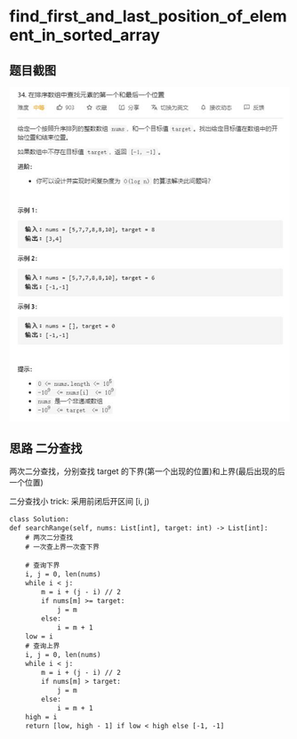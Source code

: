 # find_first_and_last_position_of_element_in_sorted_array

## 题目截图
 ![](find_first_and_last_position_of_element_in_sorted_array.jpg)

## 思路 二分查找

两次二分查找，分别查找 target 的下界(第一个出现的位置)和上界(最后出现的后一个位置)

二分查找小 trick: 采用前闭后开区间 [i, j)



    class Solution:
    def searchRange(self, nums: List[int], target: int) -> List[int]:
        # 两次二分查找
        # 一次查上界一次查下界

        # 查询下界
        i, j = 0, len(nums)
        while i < j:
            m = i + (j - i) // 2
            if nums[m] >= target:
                j = m
            else:
                i = m + 1
        low = i
        # 查询上界
        i, j = 0, len(nums)
        while i < j:
            m = i + (j - i) // 2
            if nums[m] > target:
                j = m
            else:
                i = m + 1
        high = i
        return [low, high - 1] if low < high else [-1, -1]

        
            

        

